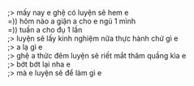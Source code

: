 ;> mấy nay e ghệ có luyện sẽ hem e<br>
=)) hôm nào a giận a cho e ngủ 1 mình<br>
=)) tuần a cho đụ 1 lần<br>
;> luyện sẽ lấy kinh nghiệm nữa thực hành chứ gì e<br>
;> a lạ gì e<br>
;>  ghệ a thức đêm luyện sẽ riết mắt thâm quầng kìa e<br>
;> bớt bớt lại nha e<br>
;> mà e luyện sẽ để làm gì e
